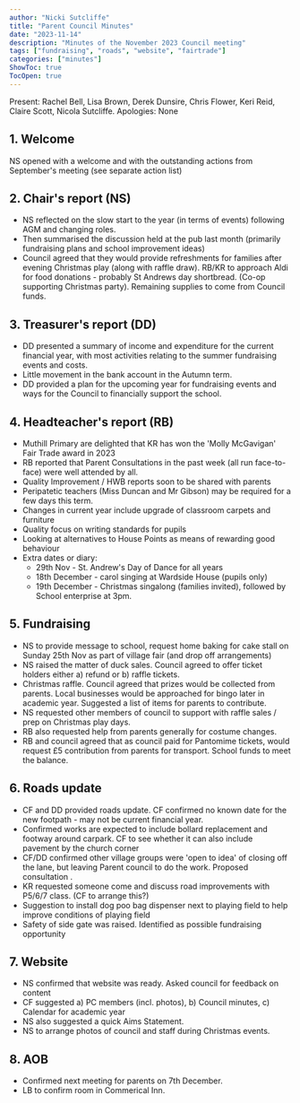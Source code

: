 ```yaml
---
author: "Nicki Sutcliffe"
title: "Parent Council Minutes"
date: "2023-11-14"
description: "Minutes of the November 2023 Council meeting"
tags: ["fundraising", "roads", "website", "fairtrade"]
categories: ["minutes"]
ShowToc: true
TocOpen: true
---
```


Present: Rachel Bell, Lisa Brown, Derek Dunsire, Chris Flower, Keri Reid, Claire Scott, Nicola Sutcliffe.
Apologies: None

## 1. Welcome

NS opened with a welcome and with the outstanding actions from September's meeting (see separate action list)

## 2. Chair's report (NS)

- NS reflected on the slow start to the year (in terms of events) following AGM and changing roles.
- Then summarised the discussion held at the pub last month (primarily fundraising plans and school improvement ideas)
- Council agreed that they would provide refreshments for families after evening Christmas play (along with raffle draw).
  RB/KR to approach Aldi for food donations - probably St Andrews day shortbread. (Co-op supporting Christmas party).
  Remaining supplies to come from Council funds.

## 3. Treasurer's report (DD)

- DD presented a summary of income and expenditure for the current financial year, with most activities relating to the summer fundraising events and costs.
- Little movement in the bank account in the Autumn term.
- DD provided a plan for the upcoming year for fundraising events and ways for the Council to financially support the school.

## 4. Headteacher's report (RB)

- Muthill Primary are delighted that KR has won the 'Molly McGavigan' Fair Trade award in 2023
- RB reported that Parent Consultations in the past week (all run face-to-face) were well attended by all.
- Quality Improvement / HWB reports soon to be shared with parents
- Peripatetic teachers (Miss Duncan and Mr Gibson) may be required for a few days this term.
- Changes in current year include upgrade of classroom carpets and furniture
- Quality focus on writing standards for pupils
- Looking at alternatives to House Points as means of rewarding good behaviour
- Extra dates or diary:
  - 29th Nov - St. Andrew's Day of Dance for all years
  - 18th December - carol singing at Wardside House (pupils only)
  - 19th December - Christmas singalong (families invited), followed by School enterprise at 3pm.

## 5. Fundraising

- NS to provide message to school, request home baking for cake stall on Sunday 25th Nov as part of village fair (and drop off arrangements)
- NS raised the matter of duck sales. Council agreed to offer ticket holders either a) refund or b) raffle tickets.
- Christmas raffle. Council agreed that prizes would be collected from parents. Local businesses would be approached for bingo later in academic year. Suggested a list of items for parents to contribute.
- NS requested other members of council to support with raffle sales / prep on Christmas play days.
- RB also requested help from parents generally for costume changes.
- RB and council agreed that as council paid for Pantomime tickets, would request £5 contribution from parents for transport. School funds to meet the balance.

## 6. Roads update
    
- CF and DD provided roads update. CF confirmed no known date for the new footpath - may not be current financial year.
- Confirmed works are expected to include bollard replacement and footway around carpark. CF to see whether it can also include pavement by the church corner
- CF/DD confirmed other village groups were 'open to idea' of closing off the lane, but leaving Parent council to do the work. Proposed consultation .
- KR requested someone come and discuss road improvements with P5/6/7 class. (CF to arrange this?)
- Suggestion to install dog poo bag dispenser next to playing field to help improve conditions of playing field
- Safety of side gate was raised. Identified as possible fundraising opportunity

## 7. Website
    
- NS confirmed that website was ready. Asked council for feedback on content
- CF suggested a) PC members (incl. photos), b) Council minutes, c) Calendar for academic year
- NS also suggested a quick Aims Statement.
- NS to arrange photos of council and staff during Christmas events.

## 8. AOB

- Confirmed next meeting for parents on 7th December.
- LB to confirm room in Commerical Inn.
